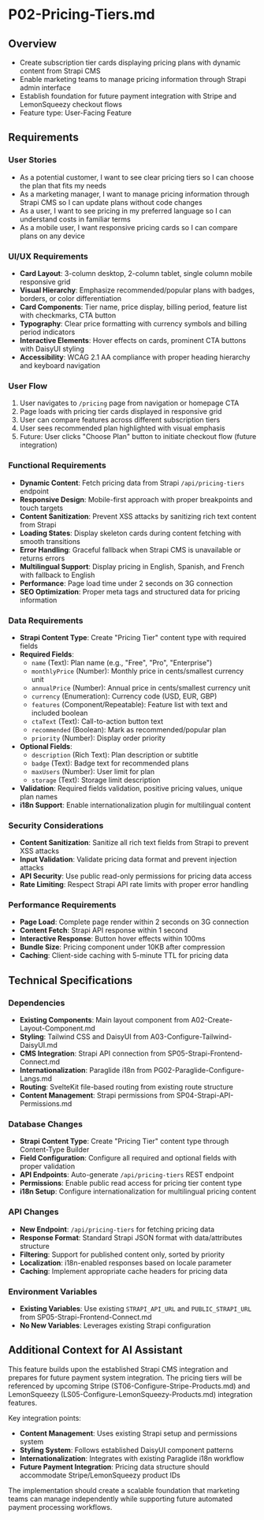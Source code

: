 # P02-Pricing-Tiers.md

## Overview
- Create subscription tier cards displaying pricing plans with dynamic content from Strapi CMS
- Enable marketing teams to manage pricing information through Strapi admin interface
- Establish foundation for future payment integration with Stripe and LemonSqueezy checkout flows
- Feature type: User-Facing Feature

## Requirements

### User Stories
- As a potential customer, I want to see clear pricing tiers so I can choose the plan that fits my needs
- As a marketing manager, I want to manage pricing information through Strapi CMS so I can update plans without code changes
- As a user, I want to see pricing in my preferred language so I can understand costs in familiar terms
- As a mobile user, I want responsive pricing cards so I can compare plans on any device

### UI/UX Requirements
- **Card Layout**: 3-column desktop, 2-column tablet, single column mobile responsive grid
- **Visual Hierarchy**: Emphasize recommended/popular plans with badges, borders, or color differentiation
- **Card Components**: Tier name, price display, billing period, feature list with checkmarks, CTA button
- **Typography**: Clear price formatting with currency symbols and billing period indicators
- **Interactive Elements**: Hover effects on cards, prominent CTA buttons with DaisyUI styling
- **Accessibility**: WCAG 2.1 AA compliance with proper heading hierarchy and keyboard navigation

### User Flow
1. User navigates to `/pricing` page from navigation or homepage CTA
2. Page loads with pricing tier cards displayed in responsive grid
3. User can compare features across different subscription tiers
4. User sees recommended plan highlighted with visual emphasis
5. Future: User clicks "Choose Plan" button to initiate checkout flow (future integration)

### Functional Requirements
- **Dynamic Content**: Fetch pricing data from Strapi `/api/pricing-tiers` endpoint
- **Responsive Design**: Mobile-first approach with proper breakpoints and touch targets
- **Content Sanitization**: Prevent XSS attacks by sanitizing rich text content from Strapi
- **Loading States**: Display skeleton cards during content fetching with smooth transitions
- **Error Handling**: Graceful fallback when Strapi CMS is unavailable or returns errors
- **Multilingual Support**: Display pricing in English, Spanish, and French with fallback to English
- **Performance**: Page load time under 2 seconds on 3G connection
- **SEO Optimization**: Proper meta tags and structured data for pricing information

### Data Requirements
- **Strapi Content Type**: Create "Pricing Tier" content type with required fields
- **Required Fields**: 
  - `name` (Text): Plan name (e.g., "Free", "Pro", "Enterprise")
  - `monthlyPrice` (Number): Monthly price in cents/smallest currency unit
  - `annualPrice` (Number): Annual price in cents/smallest currency unit
  - `currency` (Enumeration): Currency code (USD, EUR, GBP)
  - `features` (Component/Repeatable): Feature list with text and included boolean
  - `ctaText` (Text): Call-to-action button text
  - `recommended` (Boolean): Mark as recommended/popular plan
  - `priority` (Number): Display order priority
- **Optional Fields**:
  - `description` (Rich Text): Plan description or subtitle
  - `badge` (Text): Badge text for recommended plans
  - `maxUsers` (Number): User limit for plan
  - `storage` (Text): Storage limit description
- **Validation**: Required fields validation, positive pricing values, unique plan names
- **i18n Support**: Enable internationalization plugin for multilingual content

### Security Considerations
- **Content Sanitization**: Sanitize all rich text fields from Strapi to prevent XSS attacks
- **Input Validation**: Validate pricing data format and prevent injection attacks
- **API Security**: Use public read-only permissions for pricing data access
- **Rate Limiting**: Respect Strapi API rate limits with proper error handling

### Performance Requirements
- **Page Load**: Complete page render within 2 seconds on 3G connection
- **Content Fetch**: Strapi API response within 1 second
- **Interactive Response**: Button hover effects within 100ms
- **Bundle Size**: Pricing component under 10KB after compression
- **Caching**: Client-side caching with 5-minute TTL for pricing data

## Technical Specifications

### Dependencies
- **Existing Components**: Main layout component from A02-Create-Layout-Component.md
- **Styling**: Tailwind CSS and DaisyUI from A03-Configure-Tailwind-DaisyUI.md
- **CMS Integration**: Strapi API connection from SP05-Strapi-Frontend-Connect.md
- **Internationalization**: Paraglide i18n from PG02-Paraglide-Configure-Langs.md
- **Routing**: SvelteKit file-based routing from existing route structure
- **Content Management**: Strapi permissions from SP04-Strapi-API-Permissions.md

### Database Changes
- **Strapi Content Type**: Create "Pricing Tier" content type through Content-Type Builder
- **Field Configuration**: Configure all required and optional fields with proper validation
- **API Endpoints**: Auto-generate `/api/pricing-tiers` REST endpoint
- **Permissions**: Enable public read access for pricing tier content type
- **i18n Setup**: Configure internationalization for multilingual pricing content

### API Changes
- **New Endpoint**: `/api/pricing-tiers` for fetching pricing data
- **Response Format**: Standard Strapi JSON format with data/attributes structure
- **Filtering**: Support for published content only, sorted by priority
- **Localization**: i18n-enabled responses based on locale parameter
- **Caching**: Implement appropriate cache headers for pricing data

### Environment Variables
- **Existing Variables**: Use existing `STRAPI_API_URL` and `PUBLIC_STRAPI_URL` from SP05-Strapi-Frontend-Connect.md
- **No New Variables**: Leverages existing Strapi configuration

## Additional Context for AI Assistant

This feature builds upon the established Strapi CMS integration and prepares for future payment system integration. The pricing tiers will be referenced by upcoming Stripe (ST06-Configure-Stripe-Products.md) and LemonSqueezy (LS05-Configure-LemonSqueezy-Products.md) integration features.

Key integration points:
- **Content Management**: Uses existing Strapi setup and permissions system
- **Styling System**: Follows established DaisyUI component patterns
- **Internationalization**: Integrates with existing Paraglide i18n workflow
- **Future Payment Integration**: Pricing data structure should accommodate Stripe/LemonSqueezy product IDs

The implementation should create a scalable foundation that marketing teams can manage independently while supporting future automated payment processing workflows.